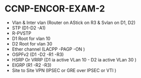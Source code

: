 # CCNP-ENCOR-EXAM-2

  - Vlan & Inter vlan (Router on AStick on R3 & Svlan on D1, D2)
  - STP (D1-D2 -A1)
  - R-PVSTP
 -  D1 Root for vlan 10
 -  D2 Root for vlan 30
 -  Ether channel (LACPP -PAGP -ON )
 -  OSPFv2 (D1 -D2 -R1  -R3)
 -  HSRP Or VRRP (D1 ia active VLan 10  - D2 ia active VLan 30 )
 -  EIGRP (R1 -R2 -R3)
 -  Site to Site VPN (IPSEC or GRE over IPSEC or VTI )
